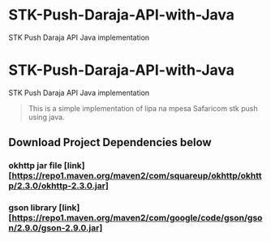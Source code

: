 # STK-Push-Daraja-API-with-Java
STK Push Daraja API Java implementation

# STK-Push-Daraja-API-with-Java
STK Push Daraja API Java implementation

>This is a simple implementation of lipa na mpesa Safaricom stk push using java.

## Download Project Dependencies below
### okhttp jar file [link][https://repo1.maven.org/maven2/com/squareup/okhttp/okhttp/2.3.0/okhttp-2.3.0.jar]
### gson library [link][https://repo1.maven.org/maven2/com/google/code/gson/gson/2.9.0/gson-2.9.0.jar]
